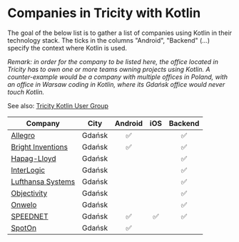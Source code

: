 # Companies in Tricity with Kotlin

The goal of the below list is to gather a list of companies using Kotlin in their technology stack. The ticks in the columns "Android", "Backend" (...) specify the context where Kotlin is used.

_Remark: in order for the company to be listed here, the office located in Tricity has to own one or more teams owning projects using Kotlin. A counter-example would be a company with multiple offices in Poland, with an office in Warsaw coding in Kotlin, where its Gdańsk office would never touch Kotlin._

See also: [Tricity Kotlin User Group](https://www.meetup.com/tricity-kotlin-user-group/)

| Company                                                                 | City        | Android | iOS  | Backend |
|-------------------------------------------------------------------------|-------------|:-------:|:----:|:-------:|
| [Allegro](https://allegro.pl/praca)                                     | Gdańsk      | ✅      |       | ✅      |
| [Bright Inventions](https://brightinventions.pl/)                       | Gdańsk      | ✅      |       | ✅      |
| [Hapag-Lloyd](https://www.hapag-lloyd.com/)                             | Gdańsk      |         |       | ✅      |
| [InterLogic](https://www.interlogic.dk/poland/)                         | Gdańsk      |         |       | ✅      |
| [Lufthansa Systems](https://lhsystems.pl/)                              | Gdańsk      |         |       | ✅      |
| [Objectivity](https://objectivity.co.uk/)                               | Gdańsk      |         |       | ✅      |
| [Onwelo](https://onwelo.com/pl/)                                        | Gdańsk      |         |       | ✅      |
| [SPEEDNET](https://speednet.pl/)                                        | Gdańsk      | ✅      | ✅    | ✅      |
| [SpotOn](https://pl.spoton.com/)                                        | Gdańsk      | ✅      |       |         |
